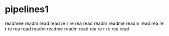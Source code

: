 # pipelines1
readmee
readm
read
read
re
r
re
rea
read
readm
readme
readm
read
rea
re
r
re
rea
read
readm
readme
readm
read
rea
re
r
re
rea
read
